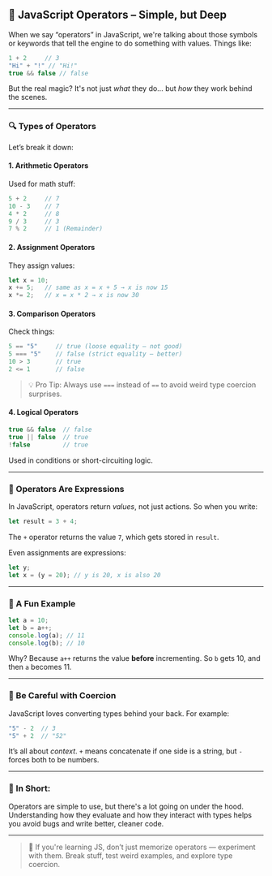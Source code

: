 ## 🧠 JavaScript Operators – Simple, but Deep

When we say “operators” in JavaScript, we're talking about those symbols or keywords that tell the engine to do something with values. Things like:

```js
1 + 2     // 3
"Hi" + "!" // "Hi!"
true && false // false
```

But the real magic? It's not just *what* they do… but *how* they work behind the scenes.

---

### 🔍 Types of Operators

Let’s break it down:

#### 1. **Arithmetic Operators**

Used for math stuff:

```js
5 + 2     // 7
10 - 3    // 7
4 * 2     // 8
9 / 3     // 3
7 % 2     // 1 (Remainder)
```

#### 2. **Assignment Operators**

They assign values:

```js
let x = 10;
x += 5;   // same as x = x + 5 → x is now 15
x *= 2;   // x = x * 2 → x is now 30
```

#### 3. **Comparison Operators**

Check things:

```js
5 == "5"     // true (loose equality – not good)
5 === "5"    // false (strict equality – better)
10 > 3       // true
2 <= 1       // false
```

> 💡 Pro Tip: Always use `===` instead of `==` to avoid weird type coercion surprises.

#### 4. **Logical Operators**

```js
true && false  // false
true || false  // true
!false         // true
```

Used in conditions or short-circuiting logic.

---

### 🧠 Operators Are Expressions

In JavaScript, operators return *values*, not just actions. So when you write:

```js
let result = 3 + 4;
```

The `+` operator returns the value `7`, which gets stored in `result`.

Even assignments are expressions:

```js
let y;
let x = (y = 20); // y is 20, x is also 20
```

---

### 🧪 A Fun Example

```js
let a = 10;
let b = a++;
console.log(a); // 11
console.log(b); // 10
```

Why? Because `a++` returns the value **before** incrementing. So `b` gets 10, and then `a` becomes 11.

---

### 🚨 Be Careful with Coercion

JavaScript loves converting types behind your back. For example:

```js
"5" - 2  // 3
"5" + 2  // "52"
```

It’s all about *context*. `+` means concatenate if one side is a string, but `-` forces both to be numbers.

---

### 🧵 In Short:

Operators are simple to use, but there's a lot going on under the hood. Understanding how they evaluate and how they interact with types helps you avoid bugs and write better, cleaner code.

---

> 💬 If you're learning JS, don’t just memorize operators — experiment with them. Break stuff, test weird examples, and explore type coercion.
